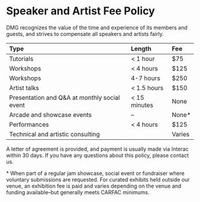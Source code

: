 # Speaker and Artist Fee Policy

DMG recognizes the value of the time and experience of its members and guests, and strives to compensate all speakers and artists fairly.

| Type | Length | Fee |
| :--- | :--- | :--- |
| Tutorials | < 1 hour | $75 |
| Workshops | < 4 hours | $125 |
| Workshops | 4-7 hours | $250 |
| Artist talks | < 1.5 hours | $150 |
| Presentation and Q&A at monthly social event | < 15 minutes | None | 
| Arcade and showcase events | – | None\*|
| Performances | < 4 hours | $125 |
| Technical and artistic consulting | | Varies |

A letter of agreement is provided, and payment is usually made via Interac within 30 days. If you have any questions about this policy, please contact us.

\* When part of a regular jam showcase, social event or fundraiser where voluntary submissions are requested. For curated exhibits held outside our venue, an exhibition fee is paid and varies depending on the venue and funding available–but generally meets CARFAC minimums.
